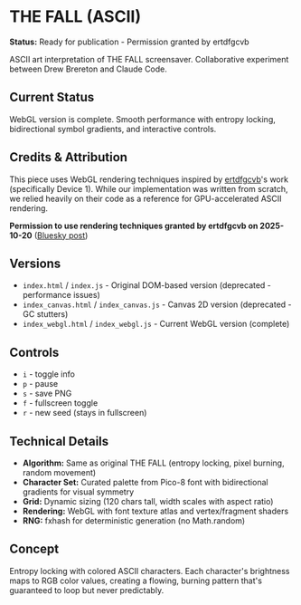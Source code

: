 # THE FALL (ASCII)

**Status:** Ready for publication - Permission granted by ertdfgcvb

ASCII art interpretation of THE FALL screensaver. Collaborative experiment between Drew Brereton and Claude Code.

## Current Status

WebGL version is complete. Smooth performance with entropy locking, bidirectional symbol gradients, and interactive controls.

## Credits & Attribution

This piece uses WebGL rendering techniques inspired by [ertdfgcvb](https://ertdfgcvb.xyz/)'s work (specifically Device 1). While our implementation was written from scratch, we relied heavily on their code as a reference for GPU-accelerated ASCII rendering.

**Permission to use rendering techniques granted by ertdfgcvb on 2025-10-20** ([Bluesky post](https://bsky.app/profile/ertdfgcvb.xyz/post/3m3naspbngc2d))

## Versions

- `index.html` / `index.js` - Original DOM-based version (deprecated - performance issues)
- `index_canvas.html` / `index_canvas.js` - Canvas 2D version (deprecated - GC stutters)
- `index_webgl.html` / `index_webgl.js` - Current WebGL version (complete)

## Controls

- `i` - toggle info
- `p` - pause
- `s` - save PNG
- `f` - fullscreen toggle
- `r` - new seed (stays in fullscreen)

## Technical Details

- **Algorithm:** Same as original THE FALL (entropy locking, pixel burning, random movement)
- **Character Set:** Curated palette from Pico-8 font with bidirectional gradients for visual symmetry
- **Grid:** Dynamic sizing (120 chars tall, width scales with aspect ratio)
- **Rendering:** WebGL with font texture atlas and vertex/fragment shaders
- **RNG:** fxhash for deterministic generation (no Math.random)

## Concept

Entropy locking with colored ASCII characters. Each character's brightness maps to RGB color values, creating a flowing, burning pattern that's guaranteed to loop but never predictably.
